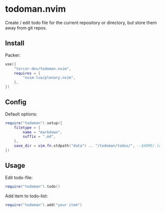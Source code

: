# todoman.nvim

Create / edit todo file for the current repository or directory, but store them away from git repos.

## Install

Packer: 
```lua
use({
    "torcor-dev/todoman.nvim",
    requires = {
        "nvim-lua/plenary.nvim",
    },
})
```

## Config

Default options: 
```lua
require("todoman").setup({
    filetype = {
        name = "markdown",
        suffix = ".md",
    },
    save_dir = vim.fn.stdpath("data") .. "/todoman/todos/", --$HOME/.local/share/nvim/todoman/todos/
})
```

## Usage

Edit todo-file:
```lua
require("todoman").todo()
```

Add item to todo-list:
```lua
require("todoman").add("your item")
```
